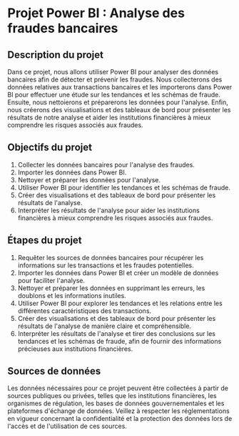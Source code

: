 # Projet Power BI : Analyse des fraudes bancaires

## Description du projet

Dans ce projet, nous allons utiliser Power BI pour analyser des données bancaires afin de détecter et prévenir les fraudes. Nous collecterons des données relatives aux transactions bancaires et les importerons dans Power BI pour effectuer une étude sur les tendances et les schémas de fraude. Ensuite, nous nettoierons et préparerons les données pour l'analyse. Enfin, nous créerons des visualisations et des tableaux de bord pour présenter les résultats de notre analyse et aider les institutions financières à mieux comprendre les risques associés aux fraudes.

## Objectifs du projet

1. Collecter les données bancaires pour l'analyse des fraudes.
2. Importer les données dans Power BI.
3. Nettoyer et préparer les données pour l'analyse.
4. Utiliser Power BI pour identifier les tendances et les schémas de fraude.
5. Créer des visualisations et des tableaux de bord pour présenter les résultats de l'analyse.
6. Interpréter les résultats de l'analyse pour aider les institutions financières à mieux comprendre les risques associés aux fraudes.

## Étapes du projet

1. Requêter les sources de données bancaires pour récupérer les informations sur les transactions et les fraudes potentielles.
2. Importer les données dans Power BI et créer un modèle de données pour faciliter l'analyse.
3. Nettoyer et préparer les données en supprimant les erreurs, les doublons et les informations inutiles.
4. Utiliser Power BI pour explorer les tendances et les relations entre les différentes caractéristiques des transactions.
5. Créer des visualisations et des tableaux de bord pour présenter les résultats de l'analyse de manière claire et compréhensible.
6. Interpréter les résultats de l'analyse et tirer des conclusions sur les tendances et les schémas de fraude, afin de fournir des informations précieuses aux institutions financières.

## Sources de données

Les données nécessaires pour ce projet peuvent être collectées à partir de sources publiques ou privées, telles que les institutions financières, les organismes de régulation, les bases de données gouvernementales et les plateformes d'échange de données. Veillez à respecter les réglementations en vigueur concernant la confidentialité et la protection des données lors de l'accès et de l'utilisation de ces sources.
